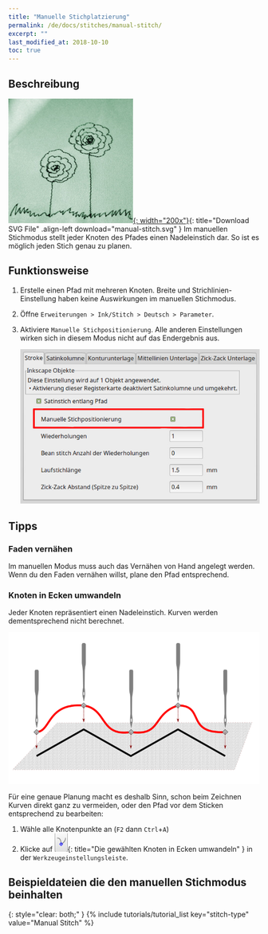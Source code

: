 ```yaml
---
title: "Manuelle Stichplatzierung"
permalink: /de/docs/stitches/manual-stitch/
excerpt: ""
last_modified_at: 2018-10-10
toc: true
---
```

## Beschreibung
[![Manual Stitch Flowers](/assets/images/docs/manual-stitch.jpg){: width="200x"}](/assets/images/docs/manual-stitch.svg){: title="Download SVG File" .align-left download="manual-stitch.svg" }
Im manuellen Stichmodus stellt jeder Knoten des Pfades einen Nadeleinstich dar. So ist es möglich jeden Stich genau zu planen.

## Funktionsweise

1. Erstelle einen Pfad mit mehreren Knoten. Breite und Strichlinien-Einstellung haben keine Auswirkungen im manuellen Stichmodus.
2. Öffne `Erweiterungen > Ink/Stitch > Deutsch > Parameter`.
3. Aktiviere `Manuelle Stichpositionierung`. Alle anderen Einstellungen wirken sich in diesem Modus nicht auf das Endergebnis aus.

   ![Params Stroke](/assets/images/docs/de/params-manual-stitch.jpg)

## Tipps

### Faden vernähen

Im manuellen Modus muss auch das Vernähen von Hand angelegt werden. Wenn du den Faden vernähen willst, plane den Pfad entsprechend.

### Knoten in Ecken umwandeln

Jeder Knoten repräsentiert einen Nadeleinstich. Kurven werden dementsprechend nicht berechnet.

![Manual Stitch Placement](/assets/images/docs/manual-stitch-placement.png)

Für eine genaue Planung macht es deshalb Sinn, schon beim Zeichnen Kurven direkt ganz zu vermeiden, oder den Pfad vor dem Sticken entsprechend zu bearbeiten:
1. Wähle alle Knotenpunkte an (`F2` dann `Ctrl`+`A`)
2. Klicke auf ![Die gewählten Knoten in Ecken umwandeln](/assets/images/docs/tool-controls-corner.jpg){: title="Die gewählten Knoten in Ecken umwandeln" } in der `Werkzeugeinstellungsleiste`.

## Beispieldateien die den manuellen Stichmodus beinhalten
{: style="clear: both;" }
{% include tutorials/tutorial_list key="stitch-type" value="Manual Stitch" %}

